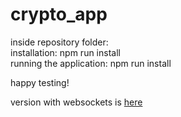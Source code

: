 # crypto_app

inside repository folder:  
installation: npm run install  
running the application: npm run install     

happy testing!

version with websockets is [here](https://github.com/przekulczak/crrypto_app_socket)

